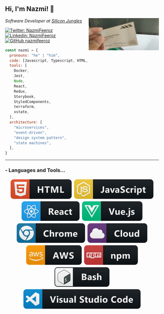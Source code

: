 <h2>
  Hi, I'm Nazmi! 👋
</h2>
<img
  align="right"
  src="https://github.com/nazmifeeroz/nazmifeeroz/raw/master/business-card.gif"
  width="230"
/>
<p>
  <em
    >Software Developer at
    <a href="https://siliconjungles.io">Silicon Jungles</a>
  </em>
</p>

[![Twitter: NazmiFeeroz](https://img.shields.io/twitter/follow/nazmifeeroz?style=social)](https://twitter.com/NazmiFeeroz)
[![Linkedin: NazmiFeeroz](https://img.shields.io/badge/-nazmifeeroz-blue?style=flat-square&logo=Linkedin&logoColor=white&link=https://www.linkedin.com/in/nazmi-feeroz/)](https://www.linkedin.com/in/nazmi-feeroz/)
[![GitHub nazmifeeroz](https://img.shields.io/github/followers/nazmifeeroz?label=follow&style=social)](https://github.com/nazmifeeroz)

```javascript
const nazmi = {
  pronouns: "he" | "him",
  code: [Javascript, Typescript, HTML, CSS, elixir, ruby],
  tools: [
    Docker,
    Jest,
    Node,
    React,
    Redux,
    Storybook,
    StyledComponents,
    terraform,
    xstate,
  ],
  architecture: [
    "microservices",
    "event-driven",
    "design system pattern",
    "state machines",
  ],
}
```

---

### - Languages and Tools...

<p align="center">
  <img
    src="https://raw.githubusercontent.com/8bithemant/8bithemant/master/svg/dev/languages/html.svg"
    alt="html"
    style="vertical-align: top; margin: 4px;"
  /><img
    src="https://raw.githubusercontent.com/8bithemant/8bithemant/master/svg/dev/languages/js.svg"
    alt="Twitter"
    style="vertical-align: top; margin: 4px;"
  /><img
    src="https://raw.githubusercontent.com/8bithemant/8bithemant/master/svg/dev/frameworks/react.svg"
    alt="Twitter"
    style="vertical-align: top; margin: 4px;"
  /><img
    src="https://raw.githubusercontent.com/8bithemant/8bithemant/master/svg/dev/frameworks/vue.svg"
    alt="Twitter"
    style="vertical-align: top; margin: 4px;"
  /><img
    src="https://raw.githubusercontent.com/8bithemant/8bithemant/master/svg/dev/misc/chrome.svg"
    alt="Twitter"
    style="vertical-align: top; margin: 4px;"
  /><img
    src="https://raw.githubusercontent.com/8bithemant/8bithemant/master/svg/dev/misc/cloud.svg"
    alt="Twitter"
    style="vertical-align: top; margin: 4px;"
  /><img
    src="https://raw.githubusercontent.com/8bithemant/8bithemant/master/svg/dev/services/aws.svg"
    alt="Twitter"
    style="vertical-align: top; margin: 4px;"
  /><img
    src="https://raw.githubusercontent.com/8bithemant/8bithemant/master/svg/dev/services/npm.svg"
    alt="Twitter"
    style="vertical-align: top; margin: 4px;"
  /><img
    src="https://raw.githubusercontent.com/8bithemant/8bithemant/master/svg/dev/tools/bash.svg"
    alt="Twitter"
    style="vertical-align: top; margin: 4px;"
  /><img
    src="https://raw.githubusercontent.com/8bithemant/8bithemant/master/svg/dev/tools/visualstudio_code.svg"
    alt="Twitter"
    style="vertical-align: top; margin: 4px;"
  />
</p>
<!--
**nazmifeeroz/nazmifeeroz** is a ✨ _special_ ✨ repository because its `README.md` (this file) appears on your GitHub profile.

Here are some ideas to get you started:

- 🔭 I’m currently working on ...
- 🌱 I’m currently learning ...
- 👯 I’m looking to collaborate on ...
- 🤔 I’m looking for help with ...
- 💬 Ask me about ...
- 📫 How to reach me: ...
- 😄 Pronouns: ...
- ⚡ Fun fact: ...
  -->
